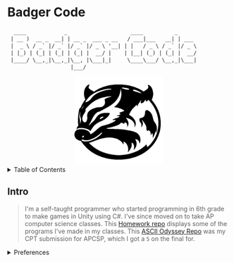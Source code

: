 <!--Badger-->

# Badger Code

```
  ____            _                    ____          _
 | __ )  __ _  __| | __ _  ___ _ __   / ___|___   __| | ___
 |  _ \ / _` |/ _` |/ _` |/ _ \ '__| | |   / _ \ / _` |/ _ \
 | |_) | (_| | (_| | (_| |  __/ |    | |__| (_) | (_| |  __/
 |____/ \__,_|\__,_|\__, |\___|_|     \____\___/ \__,_|\___|
                    |___/
```

<div align="center">
	<img src="./badger_logo.png" width="200"/>
</div>

<details>

<summary>Table of Contents</summary>

## Table of Contents

* [Badger Code](#badger-code)
* [Table of Contents](#table-of-contents)
* [Intro](#intro)
* [Preferences](#preferences)

</details>

## Intro

> I'm a self-taught programmer who started programming in 6th grade to make games in Unity using C#. I've since moved on to take AP computer science classes. This [Homework repo](https://github.com/321BadgerCode/hw/tree/main) displays some of the programs I've made in my classes. This [ASCII Odyssey Repo](https://github.com/321BadgerCode/ascii_odyssey/tree/main) was my CPT submission for APCSP, which I got a `5` on the final for.

<details>

<summary>Preferences</summary>

### Preferences

Interested in:
* LaTeX
* Regex
* C++
* Python
* Markdown
* SQL
* Parsers, Tokenizers, Compilers, Interpreters
* AI/Machine Learning
* Operating Systems

---

| | Good | !Good |
| :---: | :---: | :---: |
| Vim | :heavy_check_mark: | |
| Emacs | | :x: |
| Tabs | :heavy_check_mark: | |
| Spaces | | :x: |
| C++ | :heavy_check_mark: | |
| Python | | :x: |
</details>
